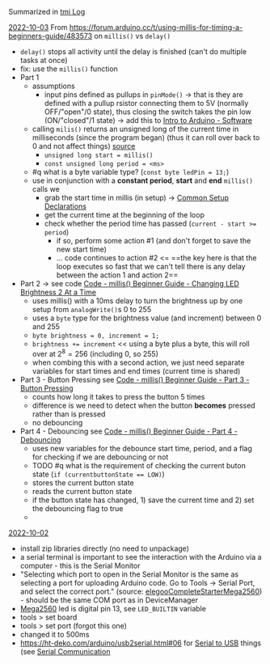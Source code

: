 Summarized in [tmi Log](tmi%20Log.md)

[2022-10-03](2022-10-03)
From https://forum.arduino.cc/t/using-millis-for-timing-a-beginners-guide/483573 on `millis()` vs `delay()`
- `delay()` stops all activity until the delay is finished (can't do multiple tasks at once)
- fix: use the `millis()` function 
- Part 1 
	- assumptions
		- input pins defined as pullups in `pinMode()` -> that is they are defined with a pullup rsistor connecting them to 5V (normally OFF/"open"/0 state), thus closing the switch takes the pin low (ON/"closed"/1 state) -> add this to [Intro to Arduino - Software](../../Intro%20to%20Arduino%20-%20Software.md)
	- calling `milis()`  returns an unsigned long of the current time in milliseconds (since the program began) (thus it can roll over back to 0 and not affect things) [source](https://www.arduino.cc/reference/en/language/functions/time/millis/)
		- `unsigned long start = millis()`
		- `const unsigned long period = <ms>`
	- #q what is a byte variable type? (`const byte ledPin = 13;`)
	- use in conjunction with a **constant period**, **start** and **end** `millis()` calls we
		- grab the start time in millis (in setup) -> [Common Setup Declarations](Common%20Setup%20Declarations.md)
		- get the current time at the beginning of the loop
		- check whether the period time has passed (`current - start >= period`)
			- if so, perform some action #1 (and don't forget to save the new start time)
			- ... code continues to action #2 <= ==the key here is that the loop executes so fast that we can't tell there is any delay between the action 1 and action 2==
- Part 2 -> see code [Code - millis() Beginner Guide - Changing LED Brightness 2 At a Time](code/Code%20-%20millis()%20Beginner%20Guide%20-%20Changing%20LED%20Brightness%202%20At%20a%20Time.md)
	- uses millis() with a 10ms delay to turn the brightness up by one setup from `analogWrite()`s 0 to 255 
	- uses a `byte` type for the brightness value (and increment) between 0 and 255
	- `byte brightness = 0, increment = 1;`
	- `brightness += increment` << using a byte plus a byte, this will roll over at $2^8=256$ (including 0, so 255)
	- when combing this with a second action, we just need separate variables for start times and end times (current time is shared)
- Part 3 - Button Pressing see [Code - millis() Beginner Guide - Part 3 - Button Pressing](Code%20-%20millis()%20Beginner%20Guide%20-%20Part%203%20-%20Button%20Pressing.md)
	- counts how long it takes to press the button 5 times
	- difference is we need to detect when the button **becomes** pressed rather than is pressed
	- no debouncing
- Part 4 - Debouncing see [Code - millis() Beginner Guide - Part 4 - Debouncing](Code%20-%20millis()%20Beginner%20Guide%20-%20Part%204%20-%20Debouncing.md)
	- uses new variables for the debounce start time, period, and a flag for checking if we are debouncing or not
	- TODO #q what is the requirement of checking the current buton state (`if (currentbuttonState == LOW)`)
	- stores the current button state
	- reads the current button state
	- if the button state has changed, 1) save the current time and 2) set the debouncing flag to true
	- 


[2022-10-02](2022-10-02)
- install zip libraries directly (no need to unpackage)
- a serial terminal is important to see the interaction with the Arduino via a computer - this is the Serial Monitor
- "Selecting which port to open in the Serial Monitor is the same as selecting a port for uploading Arduino code. Go to Tools -> Serial Port, and select the correct port." (source: [elegooCompleteStarterMega2560](elegooCompleteStarterMega2560.md)) - should be the same COM port as in DeviceManager
- [Mega2560](Mega2560.md) led is digital pin 13, see `LED_BUILTIN` variable
- tools > set board
- tools > set port (forgot this one)
- changed it to 500ms
- https://ht-deko.com/arduino/usb2serial.html#06 for [Serial to USB](Serial%20to%20USB.md) things (see [Serial Communication](Serial%20Communication.md)